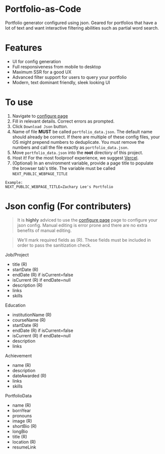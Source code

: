 # Portfolio-as-Code

Portfolio generator configured using json. Geared for portfolios that have a lot of text and want interactive filtering abilities such as partial word search. 

# Features
- UI for config generation 
- Full responsiveness from mobile to desktop
- Maximum SSR for a good UX
- Advanced filter support for users to query your portfolio
- Modern, text dominant friendly, sleek looking UI

# To use
1. Navigate to [configure page]("https://zacharyLYH.bio/configure")
2. Fill in relevant details. Correct errors as prompted.
3. Click `Download Json` button.
4. Name of file **MUST** be called `portfolio_data.json`. The default name should already be correct. If there are multiple of these config files, your OS might prepend numbers to deduplicate. You must remove the numbers and call the file exactly as `portfolio_data.json`.
5. Move `portfolio_data.json` into the **root** directory of this project. 
6. Host it! For the most foolproof experience, we suggest [Vercel](https://medium.com/@hikmohadetunji/hosting-your-first-website-on-vercel-a-step-by-step-guide-95061f1ca687).
7. (Optional) In an environment variable, provide a page title to populate the browser tab's title. The variable must be called `NEXT_PUBLIC_WEBPAGE_TITLE`
```
Example:
NEXT_PUBLIC_WEBPAGE_TITLE=Zachary Lee's Portfolio
```


# Json config (For contributers)
> It is **highly** adviced to use the [configure page]("https://zacharyLYH.bio/configure") page to configure your json config. Manual editing is error prone and there are no extra benefits of manual editing.

> We'll mark required fields as (R). These fields must be included in order to pass the sanitization check.

Job/Project
- title (R)
- startDate (R)
- endDate (R) if isCurrent=false
- isCurrent (R) if endDate=null
- description (R)
- links
- skills

Education
- institutionName (R)
- courseName (R)
- startDate (R)
- endDate (R) if isCurrent=false
- isCurrent (R) if endDate=null
- description 
- links

Achievement 
- name (R)
- description 
- dateAwarded (R)
- links
- skills


PortfolioData 
- name (R)
- bornYear 
- pronouns 
- image (R)
- shortBio (R)
- longBio 
- title (R)
- location (R)
- resumeLink 




